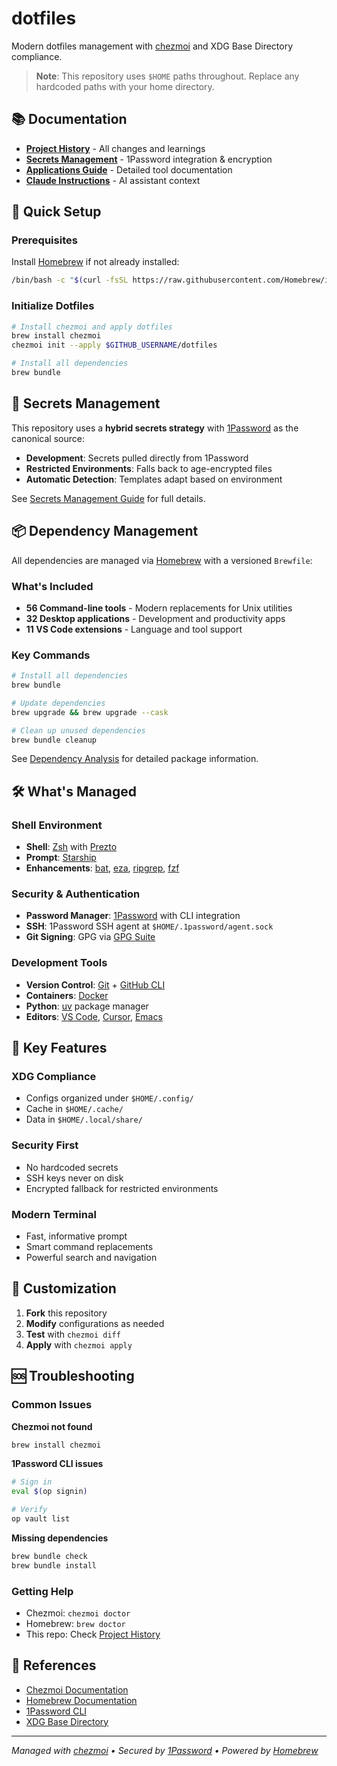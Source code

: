 # dotfiles

Modern dotfiles management with [chezmoi](https://chezmoi.io/) and XDG Base Directory compliance.

> **Note**: This repository uses `$HOME` paths throughout. Replace any hardcoded paths with your home directory.

## 📚 Documentation

- **[Project History](docs/PROJECT-HISTORY.md)** - All changes and learnings
- **[Secrets Management](docs/SECRETS-MANAGEMENT.md)** - 1Password integration & encryption
- **[Applications Guide](docs/APPLICATIONS.md)** - Detailed tool documentation
- **[Claude Instructions](docs/CLAUDE.md)** - AI assistant context

## 🚀 Quick Setup

### Prerequisites

Install [Homebrew](https://brew.sh/) if not already installed:
```bash
/bin/bash -c "$(curl -fsSL https://raw.githubusercontent.com/Homebrew/install/HEAD/install.sh)"
```

### Initialize Dotfiles

```bash
# Install chezmoi and apply dotfiles
brew install chezmoi
chezmoi init --apply $GITHUB_USERNAME/dotfiles

# Install all dependencies
brew bundle
```

## 🔐 Secrets Management

This repository uses a **hybrid secrets strategy** with [1Password](https://1password.com/) as the canonical source:

- **Development**: Secrets pulled directly from 1Password
- **Restricted Environments**: Falls back to age-encrypted files
- **Automatic Detection**: Templates adapt based on environment

See [Secrets Management Guide](docs/SECRETS-MANAGEMENT.md) for full details.

## 📦 Dependency Management

All dependencies are managed via [Homebrew](https://brew.sh/) with a versioned `Brewfile`:

### What's Included
- **56 Command-line tools** - Modern replacements for Unix utilities
- **32 Desktop applications** - Development and productivity apps  
- **11 VS Code extensions** - Language and tool support

### Key Commands
```bash
# Install all dependencies
brew bundle

# Update dependencies
brew upgrade && brew upgrade --cask

# Clean up unused dependencies
brew bundle cleanup
```

See [Dependency Analysis](docs/homebrew-analysis.md) for detailed package information.

## 🛠 What's Managed

### Shell Environment
- **Shell**: [Zsh](https://www.zsh.org/) with [Prezto](https://github.com/sorin-ionescu/prezto)
- **Prompt**: [Starship](https://starship.rs/)
- **Enhancements**: [bat](https://github.com/sharkdp/bat), [eza](https://github.com/eza-community/eza), [ripgrep](https://github.com/BurntSushi/ripgrep), [fzf](https://github.com/junegunn/fzf)

### Security & Authentication
- **Password Manager**: [1Password](https://1password.com/) with CLI integration
- **SSH**: 1Password SSH agent at `$HOME/.1password/agent.sock`
- **Git Signing**: GPG via [GPG Suite](https://gpgtools.org/)

### Development Tools
- **Version Control**: [Git](https://git-scm.com/) + [GitHub CLI](https://cli.github.com/)
- **Containers**: [Docker](https://www.docker.com/)
- **Python**: [uv](https://github.com/astral-sh/uv) package manager
- **Editors**: [VS Code](https://code.visualstudio.com/), [Cursor](https://cursor.sh/), [Emacs](https://www.gnu.org/software/emacs/)

## 🎯 Key Features

### XDG Compliance
- Configs organized under `$HOME/.config/`
- Cache in `$HOME/.cache/`
- Data in `$HOME/.local/share/`

### Security First
- No hardcoded secrets
- SSH keys never on disk
- Encrypted fallback for restricted environments

### Modern Terminal
- Fast, informative prompt
- Smart command replacements
- Powerful search and navigation

## 🔧 Customization

1. **Fork** this repository
2. **Modify** configurations as needed
3. **Test** with `chezmoi diff`
4. **Apply** with `chezmoi apply`

## 🆘 Troubleshooting

### Common Issues

**Chezmoi not found**
```bash
brew install chezmoi
```

**1Password CLI issues**
```bash
# Sign in
eval $(op signin)

# Verify
op vault list
```

**Missing dependencies**
```bash
brew bundle check
brew bundle install
```

### Getting Help
- Chezmoi: `chezmoi doctor`
- Homebrew: `brew doctor`
- This repo: Check [Project History](docs/PROJECT-HISTORY.md)

## 📖 References

- [Chezmoi Documentation](https://www.chezmoi.io/)
- [Homebrew Documentation](https://docs.brew.sh/)
- [1Password CLI](https://developer.1password.com/docs/cli/)
- [XDG Base Directory](https://specifications.freedesktop.org/basedir-spec/basedir-spec-latest.html)

---

*Managed with [chezmoi](https://chezmoi.io/) • Secured by [1Password](https://1password.com/) • Powered by [Homebrew](https://brew.sh/)*